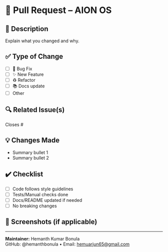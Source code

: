 # 📌 Pull Request – AION OS

## 📝 Description
Explain what you changed and why.

## ✅ Type of Change
- [ ] 🐞 Bug Fix
- [ ] ✨ New Feature
- [ ] ♻️ Refactor
- [ ] 📚 Docs update
- [ ] Other

## 🔍 Related Issue(s)
Closes #<issue-number>

## 💡 Changes Made
- Summary bullet 1
- Summary bullet 2

## ✔️ Checklist
- [ ] Code follows style guidelines
- [ ] Tests/Manual checks done
- [ ] Docs/README updated if needed
- [ ] No breaking changes

## 📸 Screenshots (if applicable)
<!-- drag & drop images -->

---

**Maintainer:** Hemanth Kumar Bonula  
GitHub: @hemanthbonula • Email: hemuarjun65@gmail.com
